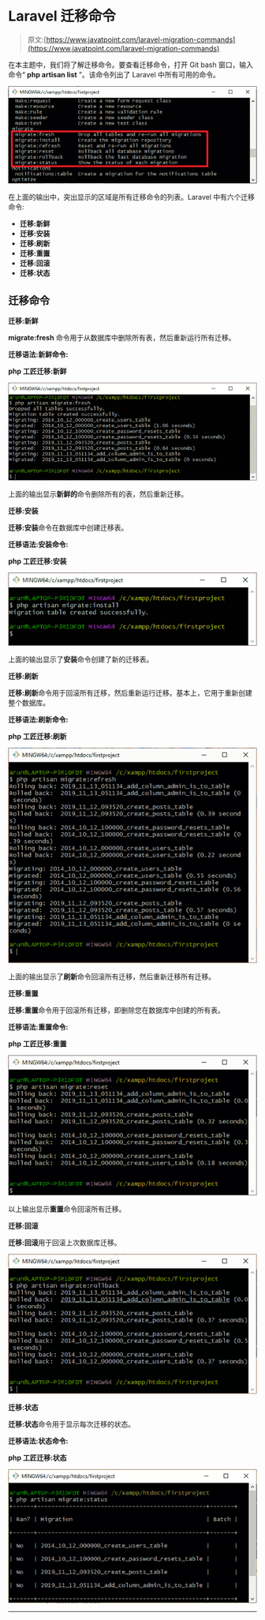 # Laravel 迁移命令

> 原文:[https://www.javatpoint.com/laravel-migration-commands](https://www.javatpoint.com/laravel-migration-commands)

在本主题中，我们将了解迁移命令。要查看迁移命令，打开 Git bash 窗口，输入命令“ **php artisan list** ”。该命令列出了 Laravel 中所有可用的命令。

![Laravel Migration Commands](img/f4dea9b5de77aa03ddd4897885c3c605.png)

在上面的输出中，突出显示的区域是所有迁移命令的列表。Laravel 中有六个迁移命令:

*   **迁移:新鲜**
*   **迁移:安装**
*   **迁移:刷新**
*   **迁移:重置**
*   **迁移:回滚**
*   **迁移:状态**

## 迁移命令

**迁移:新鲜**

**migrate:fresh** 命令用于从数据库中删除所有表，然后重新运行所有迁移。

**迁移语法:新鲜命令:**

**php 工匠迁移:新鲜**

![Laravel Migration Commands](img/5b584bf05b33eb8f6e5d3a4e2baf18b0.png)

上面的输出显示**新鲜的**命令删除所有的表，然后重新迁移。

**迁移:安装**

**迁移:安装**命令在数据库中创建迁移表。

**迁移语法:安装命令:**

**php 工匠迁移:安装**

![Laravel Migration Commands](img/cd9d8ecaba2776c78deed0b381b3397d.png)

上面的输出显示了**安装**命令创建了新的迁移表。

**迁移:刷新**

**迁移:刷新**命令用于回滚所有迁移，然后重新运行迁移。基本上，它用于重新创建整个数据库。

**迁移语法:刷新命令:**

**php 工匠迁移:刷新**

![Laravel Migration Commands](img/518c492f78f7a980fb12b98b14759f65.png)

上面的输出显示了**刷新**命令回滚所有迁移，然后重新迁移所有迁移。

**迁移:重置**

**迁移:重置**命令用于回滚所有迁移，即删除您在数据库中创建的所有表。

**迁移语法:重置命令:**

**php 工匠迁移:重置**

![Laravel Migration Commands](img/0db90c79c3cb3101ce445367ea1f478d.png)

以上输出显示**重置**命令回滚所有迁移。

**迁移:回滚**

**迁移:回滚**用于回滚上次数据库迁移。

![Laravel Migration Commands](img/8bf423f1bc932014634e9b7db8cdd27c.png)

**迁移:状态**

**迁移:状态**命令用于显示每次迁移的状态。

**迁移语法:状态命令:**

**php 工匠迁移:状态**

![Laravel Migration Commands](img/740182a38fdc9d0e3dfb8a0750b59c22.png)

* * *